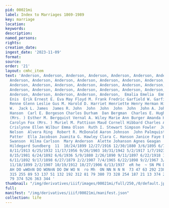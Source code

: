 ```yaml
---
pid: 00021mi
label: Index to Marriages 1869-1989
key: marriage
location: 
keywords: 
description: 
named_persons: 
rights: 
creation_date: 
ingest_date: '2023-11-09'
format: 
source: 
order: '21'
layout: cmhc_item
text: 'Anderson, Anderson, Anderson, Anderson, Anderson, Anderson, Anderson, Anderson,
  Anderson, Anderson, Anderson, Anderson, Anderson, Anderson, Anderson, Anderson,
  Anderson, Anderson, Anderson, Anderson, Anderson, Anderson, Anderson, Anderson,
  Anderson, Anderson, Anderson, Anderson, Anderson, Anderson, Anderson, Anderson,
  Anderson, Anderson, Anderson, Anderson, Anderson,  Emalia Emelia  Emma  Enger Lena
  Enis  Erik Ernest E. Eva May Floyd M. Frank Fredric Garfield W. Garfield W. Gayle
  Renne Glenn Leslie Gus M. Harold D. Harriet Henriette Henry Herman Hildur L. Hulda  Ida  Ida  J.  J.
  W.  Jack L. James  James R. John  John  John  John  John  John A. John E. dr.  Emil
  Hanson  Carl E. Borgeson Charles Durham  Dan Bergman  Charles E. Hughes Anna Erickson
  (Mrs. ) Esther M. Bergquist Vernal A. Wiley Marie Ann Burger Amanda Holt (Mrs. )
  Carolyn Fox (Mrs. ) Muriel M. Pattison Maud Cornell Hibbard Charles Adams Blakely
  Crislynne Ellen Wilbur Emma Olson  Ruth I. Stewart Simpson Fowler  John Doonan  Eva
  Nelson  Alvera Ring  Robert R. McDonald Aaron Johnson  John Palmquist  John Nelson  Sopha
  Patter  Ella Jacobson Juanita G. Hawley Clara C. Hanson Janice Faye Bennett Anna
  Swanson  Hilma Carlson  Mary Anderson  Alette Johanson Agnes Geagan  Nona Driscoll]  Alice
  Hildegard Sundberg  11  10/24/1899 12/27/1916 12/30/1880 3/6/1895 6/7/1951 9/24/1904
  8/11/1913 6/25/1932 11/17/1956 9/26/1903 10/31/1942 5/2/1917 1/7/1923 12/20/1980
  8/15/1981 6/24/1892 6/6/1936 5/9/1880 2/26/1890 9/11/1897 6/22/1918 10/22/1936 9/19/1903
  6/11/1892 9/17/1898 6/27/1879 2/2/1907 7/4/1965 6/22/1898 9/2/1967 3/19/1898 6/18/1898
  11/18/1899 2/2/1907 10/19/1912 10/27/1906 6/13/1937  eR he  ~ SN PN DM NIN ON DWWOHDAANMNAWAA
  AH DO wWOnN DO WONnN DO DW WO N  ro Mh  ON NN N N N  73 47 63 292 238 284 548 242
  315 255 89 53 137 51 132 192 312 81 79 380 73 328 254 187 21 13 374 200 12 137  10
  79 374 526 363 344 '
thumbnail: "/img/derivatives/iiif/images/00021mi/full/250,/0/default.jpg"
full: 
manifest: "/img/derivatives/iiif/00021mi/manifest.json"
collection: life
---
```

